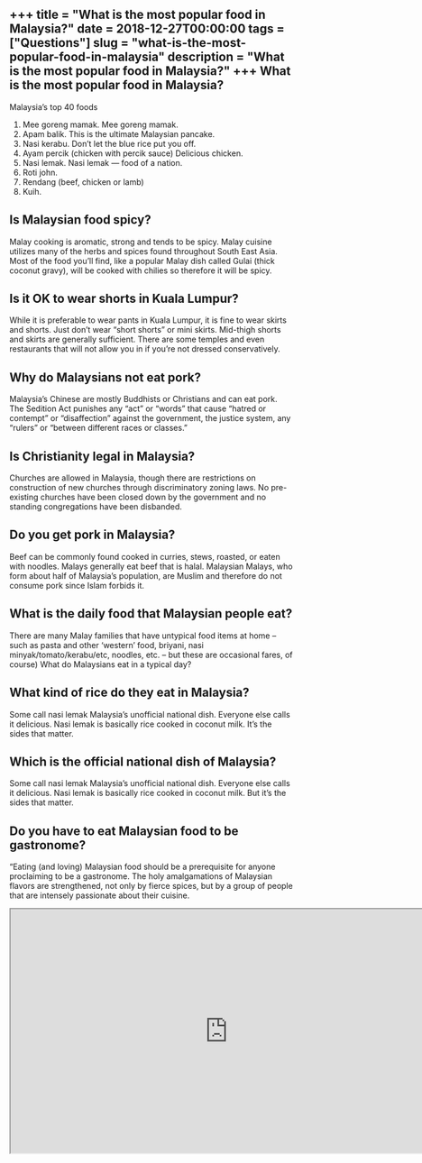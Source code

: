 +++
title = "What is the most popular food in Malaysia?"
date = 2018-12-27T00:00:00
tags = ["Questions"]
slug = "what-is-the-most-popular-food-in-malaysia"
description = "What is the most popular food in Malaysia?"
+++
What is the most popular food in Malaysia?
------------------------------------------

Malaysia’s top 40 foods

1. Mee goreng mamak. Mee goreng mamak.
2. Apam balik. This is the ultimate Malaysian pancake.
3. Nasi kerabu. Don’t let the blue rice put you off.
4. Ayam percik (chicken with percik sauce) Delicious chicken.
5. Nasi lemak. Nasi lemak — food of a nation.
6. Roti john.
7. Rendang (beef, chicken or lamb)
8. Kuih.

Is Malaysian food spicy?
------------------------

Malay cooking is aromatic, strong and tends to be spicy. Malay cuisine utilizes many of the herbs and spices found throughout South East Asia. Most of the food you’ll find, like a popular Malay dish called Gulai (thick coconut gravy), will be cooked with chilies so therefore it will be spicy.

Is it OK to wear shorts in Kuala Lumpur?
----------------------------------------

While it is preferable to wear pants in Kuala Lumpur, it is fine to wear skirts and shorts. Just don’t wear “short shorts” or mini skirts. Mid-thigh shorts and skirts are generally sufficient. There are some temples and even restaurants that will not allow you in if you’re not dressed conservatively.

Why do Malaysians not eat pork?
-------------------------------

Malaysia’s Chinese are mostly Buddhists or Christians and can eat pork. The Sedition Act punishes any “act” or “words” that cause “hatred or contempt” or “disaffection” against the government, the justice system, any “rulers” or “between different races or classes.”

Is Christianity legal in Malaysia?
----------------------------------

Churches are allowed in Malaysia, though there are restrictions on construction of new churches through discriminatory zoning laws. No pre-existing churches have been closed down by the government and no standing congregations have been disbanded.

Do you get pork in Malaysia?
----------------------------

Beef can be commonly found cooked in curries, stews, roasted, or eaten with noodles. Malays generally eat beef that is halal. Malaysian Malays, who form about half of Malaysia’s population, are Muslim and therefore do not consume pork since Islam forbids it.

What is the daily food that Malaysian people eat?
-------------------------------------------------

There are many Malay families that have untypical food items at home – such as pasta and other ‘western’ food, briyani, nasi minyak/tomato/kerabu/etc, noodles, etc. – but these are occasional fares, of course) What do Malaysians eat in a typical day?

What kind of rice do they eat in Malaysia?
------------------------------------------

Some call nasi lemak Malaysia’s unofficial national dish. Everyone else calls it delicious. Nasi lemak is basically rice cooked in coconut milk. It’s the sides that matter.

Which is the official national dish of Malaysia?
------------------------------------------------

Some call nasi lemak Malaysia’s unofficial national dish. Everyone else calls it delicious. Nasi lemak is basically rice cooked in coconut milk. But it’s the sides that matter.

Do you have to eat Malaysian food to be gastronome?
---------------------------------------------------

“Eating (and loving) Malaysian food should be a prerequisite for anyone proclaiming to be a gastronome. The holy amalgamations of Malaysian flavors are strengthened, not only by fierce spices, but by a group of people that are intensely passionate about their cuisine.

<iframe allow="accelerometer; autoplay; clipboard-write; encrypted-media; gyroscope; picture-in-picture" allowfullscreen="" class="__youtube_prefs__  epyt-is-override  no-lazyload" data-no-lazy="1" data-origheight="433" data-origwidth="770" data-skipgform_ajax_framebjll="" height="433" id="_ytid_78339" loading="lazy" src="https://www.youtube.com/embed/qWzoCUlfFA4?enablejsapi=1&autoplay=0&cc_load_policy=0&cc_lang_pref=&iv_load_policy=1&loop=0&modestbranding=0&rel=1&fs=1&playsinline=0&autohide=2&theme=dark&color=red&controls=1&" title="YouTube player" width="770"></iframe>